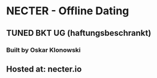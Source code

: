 # NECTER - Offline Dating
## TUNED BKT UG (haftungsbeschrankt)
### Built by Oskar Klonowski
## Hosted at: necter.io
